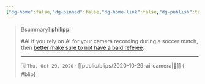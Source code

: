 ```yaml
---
{"dg-home":false,"dg-pinned":false,"dg-home-link":false,"dg-publish":true,"type":"blip","created-date":"2020-10-29T00:00:00","disabled rules":["yaml-title","yaml-title-alias","file-name-heading"],"title":"philipp @ 2020-10-29","dg-permalink":"2020/10/29/ai-camera/","updated-date":"2025-04-30T22:27:37","dg-path":"blips/2020-10-29-ai-camera.md","permalink":"/2020/10/29/ai-camera/","dgPassFrontmatter":true,"created":"2020-10-29T00:00:00","updated":"2025-04-30T22:27:37"}
---
```


> [!summary] **philipp**:
>
> #AI
> If you rely on AI for your camera recording during a soccer match, then [better make sure to not have a bald referee](https://www.iflscience.com/technology/ai-camera-ruins-soccar-game-for-fans-after-mistaking-referees-bald-head-for-ball/).
> - - -
>
> 🗓️ `Thu, Oct 29, 2020` · [[public/blips/2020-10-29-ai-camera\|🔗]]
{ #blip}

